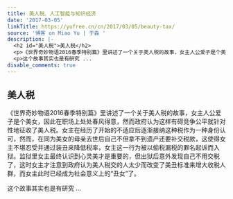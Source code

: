 ```yaml
---
title: 美人税、人工智能与知识经济
date: '2017-03-05'
linkTitle: https://yufree.cn/cn/2017/03/05/beauty-tax/
source: '博客 on Miao Yu | 于淼 '
description: |-
  <h2 id="美人税">美人税</h2>
  <p>《世界奇妙物语2016春季特别篇》里讲述了一个关于美人税的故事，女主人公爱子是个美女，因此在职场上处处春风得意，然而政府认为这样有碍竞争公平就针对性地征收了美人税。女主在经历了开始的不适应后逐渐接纳这种税作为一种身份认可，然而，在同为美女的母亲去世后自己不但拿不到遗产还要补交税款，这使得女主不堪忍受并通过装丑来降低税率，女主这一行为被以偷税漏税的罪名起诉而入狱。监狱里女主最终认识到心灵美才是重要的，但出狱后意外发现自己不用交税了，这时女主才注意到政府认为美人税交的人太少而改变了美丑标准来增大收税人群，而女主此时已经成为社会意义上的“丑女”了。</p>
  <p>这个故事其实也是有研究 ...
disable_comments: true
---
```

<h2 id="美人税">美人税</h2>
<p>《世界奇妙物语2016春季特别篇》里讲述了一个关于美人税的故事，女主人公爱子是个美女，因此在职场上处处春风得意，然而政府认为这样有碍竞争公平就针对性地征收了美人税。女主在经历了开始的不适应后逐渐接纳这种税作为一种身份认可，然而，在同为美女的母亲去世后自己不但拿不到遗产还要补交税款，这使得女主不堪忍受并通过装丑来降低税率，女主这一行为被以偷税漏税的罪名起诉而入狱。监狱里女主最终认识到心灵美才是重要的，但出狱后意外发现自己不用交税了，这时女主才注意到政府认为美人税交的人太少而改变了美丑标准来增大收税人群，而女主此时已经成为社会意义上的“丑女”了。</p>
<p>这个故事其实也是有研究 ...